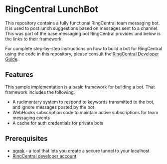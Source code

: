 # RingCentral LunchBot

This repository contains a fully functional RingCentral team messaging bot. It is used to post lunch suggestions based on messages sent to a channel. This was part of the base messaging bot RingCentral provides and below is the links to their framework.

For complete step-by-step instructions on how to build a bot for RingCentral using the code in this repository, please consult the [RingCentral Developer Guide](http://developers.ringcentral.com/guide/team-messaging/bots/walkthrough/).

## Features

This sample implementation is a basic framework for building a bot. That framework includes the following:

* A rudimentary system to respond to keywords transmitted to the bot, and ignore messages posted by the bot
* WebHooks subscription code to maintain active subscriptions for team messaging events
* A cache for auth credentials for private bots

## Prerequisites

* [ngrok](https://ngrok.com/download) - a tool that lets you create a secure tunnel to your localhost
* [RingCentral developer account](https://developer.ringcentral.com)


